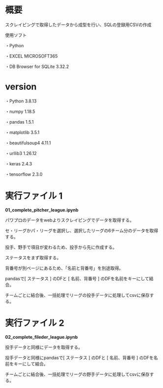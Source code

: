# **概要**
スクレイピングで取得したデータから成型を行い、SQLの登録用CSVの作成

使用ソフト

・Python　

・EXCEL MICROSOFT365　

・DB Browser for SQLite 3.32.2

# version

・Python	3.8.13

・numpy	1.18.5

・pandas	1.5.1

・matplotlib	3.5.1

・beautifulsoup4	4.11.1

・urllib3		1.26.12 

・keras	2.4.3 

・tensorflow	2.3.0

# 実行ファイル 1
 
**01_complete_pitcher_league.ipynb**

パワプロのデータをwebよりスクレイピングでデータを取得する。

セ・リーグかパ・リーグを選択し、選択したリーグの6チーム分のデータを取得する。

投手、野手で項目が変わるため、投手から先に作成する。

ステータスをまず取得する。

背番号が別ページにあるため、「名前と背番号」を別途取得。

pandasで[ ステータス ] のDFと [ 名前、背番号 ] のDFを名前をキーにして結合。

チームごとに結合後、一括処理でリーグの投手データに処理してcsvに保存する。

# 実行ファイル 2

**02_complete_fileder_league.ipynb**

投手データと同様にデータを取得する。

投手データと同様にpandasで[ ステータス ] のDFと [ 名前、背番号 ] のDFを名前をキーにして結合。

チームごとに結合後、一括処理でリーグの野手データに処理してcsvに保存する。





